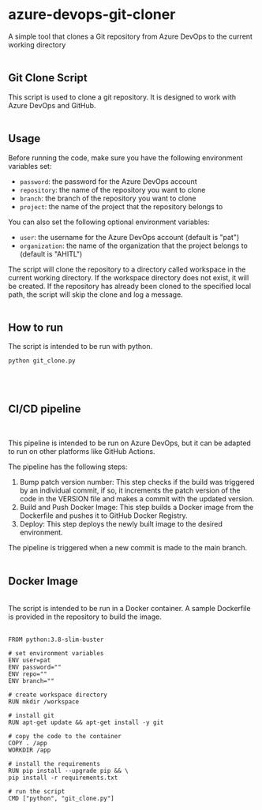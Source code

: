 # azure-devops-git-cloner
A simple tool that clones a Git repository from Azure DevOps to the current working directory
<br>
<br>
## Git Clone Script
This script is used to clone a git repository. It is designed to work with Azure DevOps and GitHub.
<br>
<br>
## Usage
Before running the code, make sure you have the following environment variables set:

* `password`: the password for the Azure DevOps account
* `repository`: the name of the repository you want to clone
* `branch`: the branch of the repository you want to clone
* `project`: the name of the project that the repository belongs to

You can also set the following optional environment variables:

* `user`: the username for the Azure DevOps account (default is "pat")
* `organization`: the name of the organization that the project belongs to (default is "AHITL")

The script will clone the repository to a directory called workspace in the current working directory. If the workspace directory does not exist, it will be created. If the repository has already been cloned to the specified local path, the script will skip the clone and log a message.
<br>
<br>
## How to run
The script is intended to be run with python.
```
python git_clone.py
```
<br>
<br>

## CI/CD pipeline
<br>

This pipeline is intended to be run on Azure DevOps, but it can be adapted to run on other platforms like GitHub Actions.

The pipeline has the following steps:

1. Bump patch version number: This step checks if the build was triggered by an individual commit, if so, it increments the patch version of the code in the VERSION file and makes a commit with the updated version.
2. Build and Push Docker Image: This step builds a Docker image from the Dockerfile and pushes it to GitHub Docker Registry.
3. Deploy: This step deploys the newly built image to the desired environment.

The pipeline is triggered when a new commit is made to the main branch.
<br>
<br>
## Docker Image
<br>
The script is intended to be run in a Docker container. A sample Dockerfile is provided in the repository to build the image.
<br>
<br>

```
FROM python:3.8-slim-buster

# set environment variables
ENV user=pat
ENV password=""
ENV repo=""
ENV branch=""

# create workspace directory
RUN mkdir /workspace

# install git
RUN apt-get update && apt-get install -y git

# copy the code to the container
COPY . /app
WORKDIR /app

# install the requirements
RUN pip install --upgrade pip && \
pip install -r requirements.txt

# run the script
CMD ["python", "git_clone.py"]
```
